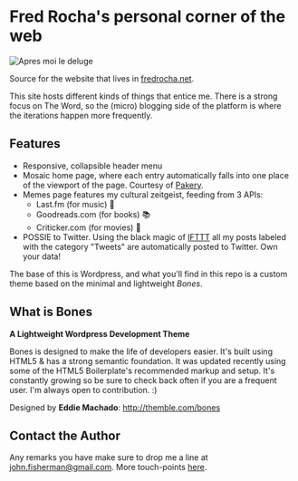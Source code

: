 
# Fred Rocha's personal corner of the web

![Apres moi le deluge](http://www.fredrocha.net/wp-content/themes/theshinny/img/torrent%20of%20thoughts.jpg)

Source for the website that lives in [fredrocha.net](http://fredrocha.net).

This site hosts different kinds of things that entice me. There is a strong focus on The Word, so the (micro) blogging side of the platform is where the iterations happen more frequently.

## Features

* Responsive, collapsible header menu
* Mosaic home page, where each entry automatically falls into one place of the viewport of the page. Courtesy of [Pakery](http://packery.metafizzy.co/index.html).
* Memes page features my cultural zeitgeist, feeding from 3 APIs:
	* Last.fm (for music) :musical_note:
	* Goodreads.com (for books) :books:
	* Criticker.com (for movies) :movie_camera:
* POSSIE to Twitter. Using the black magic of [IFTTT](http://ifttt.com) all my posts labeled with the category "Tweets" are automatically posted to Twitter. Own your data!


The base of this is Wordpress, and what you'll find in this repo is a custom theme based on the minimal and lightweight *Bones*.

## What is Bones
__A Lightweight Wordpress Development Theme__

Bones is designed to make the life of developers easier. It's built
using HTML5 & has a strong semantic foundation. It was updated recently
using some of the HTML5 Boilerplate's recommended markup and setup.
It's constantly growing so be sure to check back often if you are a
frequent user. I'm always open to contribution. :)

Designed by **Eddie Machado**: http://themble.com/bones

## Contact the Author

Any remarks you have make sure to drop me a line at [john.fisherman@gmail.com](mailto:john.fisherman@gmail.com). More touch-points [here](http://www.fredrocha.net/contact).
